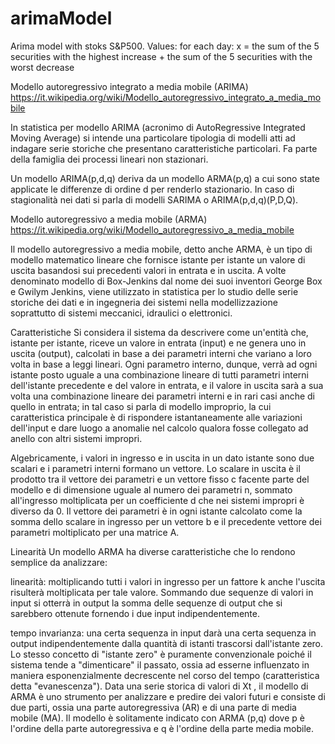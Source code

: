 # arimaModel
Arima model with stoks S&amp;P500. Values: for each day: x = the sum of the 5 securities with the highest increase + the sum of the 5 securities with the worst decrease

Modello autoregressivo integrato a media mobile (ARIMA)
https://it.wikipedia.org/wiki/Modello_autoregressivo_integrato_a_media_mobile

In statistica per modello ARIMA (acronimo di AutoRegressive Integrated Moving Average) si intende una particolare tipologia di modelli atti ad indagare serie storiche che presentano caratteristiche particolari. Fa parte della famiglia dei processi lineari non stazionari.

Un modello ARIMA(p,d,q) deriva da un modello ARMA(p,q) a cui sono state applicate le differenze di ordine d per renderlo stazionario. In caso di stagionalità nei dati si parla di modelli SARIMA o ARIMA(p,d,q)(P,D,Q).


Modello autoregressivo a media mobile (ARMA)
https://it.wikipedia.org/wiki/Modello_autoregressivo_a_media_mobile

Il modello autoregressivo a media mobile, detto anche ARMA, è un tipo di modello matematico lineare che fornisce istante per istante un valore di uscita basandosi sui precedenti valori in entrata e in uscita. A volte denominato modello di Box-Jenkins dal nome dei suoi inventori George Box e Gwilym Jenkins, viene utilizzato in statistica per lo studio delle serie storiche dei dati e in ingegneria dei sistemi nella modellizzazione soprattutto di sistemi meccanici, idraulici o elettronici.

Caratteristiche
Si considera il sistema da descrivere come un'entità che, istante per istante, riceve un valore in entrata (input) e ne genera uno in uscita (output), calcolati in base a dei parametri interni che variano a loro volta in base a leggi lineari. Ogni parametro interno, dunque, verrà ad ogni istante posto uguale a una combinazione lineare di tutti parametri interni dell'istante precedente e del valore in entrata, e il valore in uscita sarà a sua volta una combinazione lineare dei parametri interni e in rari casi anche di quello in entrata; in tal caso si parla di modello improprio, la cui caratteristica principale è di rispondere istantaneamente alle variazioni dell'input e dare luogo a anomalie nel calcolo qualora fosse collegato ad anello con altri sistemi impropri.

Algebricamente, i valori in ingresso e in uscita in un dato istante sono due scalari e i parametri interni formano un vettore. Lo scalare in uscita è il prodotto tra il vettore dei parametri e un vettore fisso c facente parte del modello e di dimensione uguale al numero dei parametri n, sommato all'ingresso moltiplicata per un coefficiente d che nei sistemi impropri è diverso da 0. Il vettore dei parametri è in ogni istante calcolato come la somma dello scalare in ingresso per un vettore b e il precedente vettore dei parametri moltiplicato per una matrice A.

Linearità
Un modello ARMA ha diverse caratteristiche che lo rendono semplice da analizzare:

linearità: moltiplicando tutti i valori in ingresso per un fattore k anche l'uscita risulterà moltiplicata per tale valore. Sommando due sequenze di valori in input si otterrà in output la somma delle sequenze di output che si sarebbero ottenute fornendo i due input indipendentemente.

tempo invarianza: una certa sequenza in input darà una certa sequenza in output indipendentemente dalla quantità di istanti trascorsi dall'istante zero. Lo stesso concetto di "istante zero" è puramente convenzionale poiché il sistema tende a "dimenticare" il passato, ossia ad esserne influenzato in maniera esponenzialmente decrescente nel corso del tempo (caratteristica detta "evanescenza").
Data una serie storica di valori di Xt , il modello di ARMA è uno strumento per analizzare e predire dei valori futuri e consiste di due parti, ossia una parte autoregressiva (AR) e di una parte di media mobile (MA). Il modello è solitamente indicato con ARMA (p,q) dove p è l'ordine della parte autoregressiva e q è l'ordine della parte media mobile.
